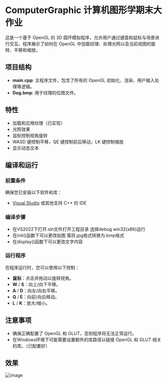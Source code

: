 # ComputerGraphic 计算机图形学期末大作业

这是一个基于 OpenGL 的 3D 圆环模拟程序，允许用户通过键盘和鼠标与场景进行交互。程序展示了如何在 OpenGL 中加载纹理、处理光照以及当前视图的旋转、平移和缩放。

## 项目结构

- **main.cpp**: 主程序文件，包含了所有的 OpenGL 初始化、渲染、用户输入处理等逻辑。
- **Dog.bmp**: 用于纹理的位图文件。

## 特性

- 加载和应用纹理（已实现）
- 光照效果
- 鼠标控制视角旋转
- WASD 键控制平移，QE 键控制前后移动，LK 键控制缩放
- 显示动态文本

## 编译和运行

### 前置条件

确保您已安装以下软件和库：

- [Visual Studio](https://visualstudio.microsoft.com/) 或其他支持 C++ 的 IDE

### 编译步骤

* 在VS2022下打开.sln文件打开工程目录 选择debug win32(x86)运行
* 在init()函数下可以更改贴图 需将.jpg格式转换为.bmp格式
* 在display()函数下可以更改文字内容

### 运行程序

在程序运行时，您可以使用以下控制：

- **鼠标**：点击并拖动以旋转视角。
- **W** / **S**：向上/向下平移。
- **A** / **D**：向左/向右平移。
- **Q** / **E**：向前/向后移动。
- **L** / **K**：放大/缩小。

## 注意事项

- 确保正确配置了 OpenGL 和 GLUT，否则程序将无法正常运行。
- 在Windows环境下可能需要设置额外的库路径以链接 OpenGL 和 GLUT 相关的库。（已配置好）

## 效果
![image]([https://github.com/Ake119/ComputerGraphic/blob/master/效果.png])


